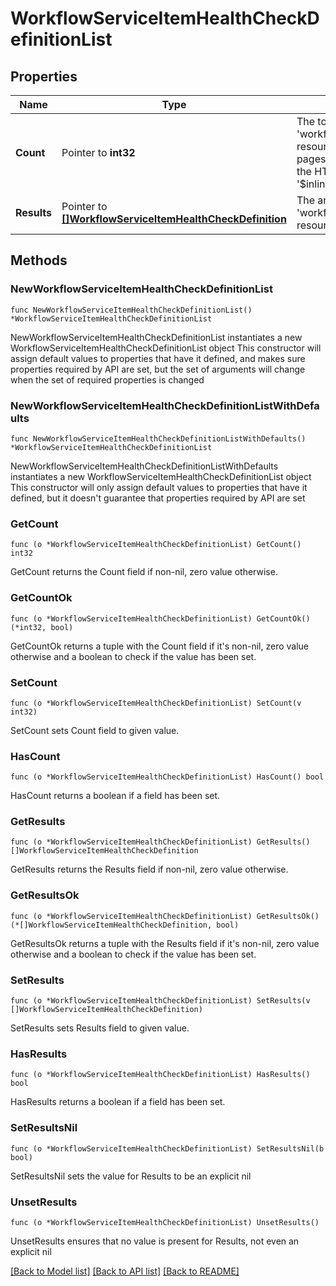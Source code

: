 # WorkflowServiceItemHealthCheckDefinitionList

## Properties

Name | Type | Description | Notes
------------ | ------------- | ------------- | -------------
**Count** | Pointer to **int32** | The total number of &#39;workflow.ServiceItemHealthCheckDefinition&#39; resources matching the request, accross all pages. The &#39;Count&#39; attribute is included when the HTTP GET request includes the &#39;$inlinecount&#39; parameter. | [optional] 
**Results** | Pointer to [**[]WorkflowServiceItemHealthCheckDefinition**](WorkflowServiceItemHealthCheckDefinition.md) | The array of &#39;workflow.ServiceItemHealthCheckDefinition&#39; resources matching the request. | [optional] 

## Methods

### NewWorkflowServiceItemHealthCheckDefinitionList

`func NewWorkflowServiceItemHealthCheckDefinitionList() *WorkflowServiceItemHealthCheckDefinitionList`

NewWorkflowServiceItemHealthCheckDefinitionList instantiates a new WorkflowServiceItemHealthCheckDefinitionList object
This constructor will assign default values to properties that have it defined,
and makes sure properties required by API are set, but the set of arguments
will change when the set of required properties is changed

### NewWorkflowServiceItemHealthCheckDefinitionListWithDefaults

`func NewWorkflowServiceItemHealthCheckDefinitionListWithDefaults() *WorkflowServiceItemHealthCheckDefinitionList`

NewWorkflowServiceItemHealthCheckDefinitionListWithDefaults instantiates a new WorkflowServiceItemHealthCheckDefinitionList object
This constructor will only assign default values to properties that have it defined,
but it doesn't guarantee that properties required by API are set

### GetCount

`func (o *WorkflowServiceItemHealthCheckDefinitionList) GetCount() int32`

GetCount returns the Count field if non-nil, zero value otherwise.

### GetCountOk

`func (o *WorkflowServiceItemHealthCheckDefinitionList) GetCountOk() (*int32, bool)`

GetCountOk returns a tuple with the Count field if it's non-nil, zero value otherwise
and a boolean to check if the value has been set.

### SetCount

`func (o *WorkflowServiceItemHealthCheckDefinitionList) SetCount(v int32)`

SetCount sets Count field to given value.

### HasCount

`func (o *WorkflowServiceItemHealthCheckDefinitionList) HasCount() bool`

HasCount returns a boolean if a field has been set.

### GetResults

`func (o *WorkflowServiceItemHealthCheckDefinitionList) GetResults() []WorkflowServiceItemHealthCheckDefinition`

GetResults returns the Results field if non-nil, zero value otherwise.

### GetResultsOk

`func (o *WorkflowServiceItemHealthCheckDefinitionList) GetResultsOk() (*[]WorkflowServiceItemHealthCheckDefinition, bool)`

GetResultsOk returns a tuple with the Results field if it's non-nil, zero value otherwise
and a boolean to check if the value has been set.

### SetResults

`func (o *WorkflowServiceItemHealthCheckDefinitionList) SetResults(v []WorkflowServiceItemHealthCheckDefinition)`

SetResults sets Results field to given value.

### HasResults

`func (o *WorkflowServiceItemHealthCheckDefinitionList) HasResults() bool`

HasResults returns a boolean if a field has been set.

### SetResultsNil

`func (o *WorkflowServiceItemHealthCheckDefinitionList) SetResultsNil(b bool)`

 SetResultsNil sets the value for Results to be an explicit nil

### UnsetResults
`func (o *WorkflowServiceItemHealthCheckDefinitionList) UnsetResults()`

UnsetResults ensures that no value is present for Results, not even an explicit nil

[[Back to Model list]](../README.md#documentation-for-models) [[Back to API list]](../README.md#documentation-for-api-endpoints) [[Back to README]](../README.md)


